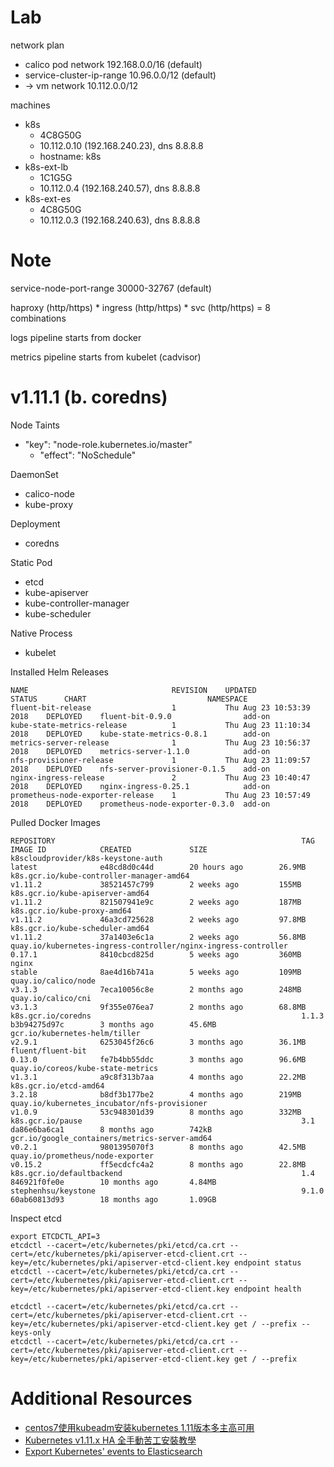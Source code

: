 # Lab

network plan

* calico pod network 192.168.0.0/16 (default)
* service-cluster-ip-range 10.96.0.0/12 (default)
* -> vm network 10.112.0.0/12

machines

* k8s
  * 4C8G50G
  * 10.112.0.10 (192.168.240.23), dns 8.8.8.8
  * hostname: k8s
* k8s-ext-lb
  * 1C1G5G
  * 10.112.0.4 (192.168.240.57), dns 8.8.8.8
* k8s-ext-es
  * 4C8G50G
  * 10.112.0.3 (192.168.240.63), dns 8.8.8.8

# Note

service-node-port-range 30000-32767 (default)

haproxy (http/https) * ingress (http/https) * svc (http/https) = 8 combinations

logs pipeline starts from docker

metrics pipeline starts from kubelet (cadvisor)

# v1.11.1 (b. coredns)

Node Taints

* "key": "node-role.kubernetes.io/master"
  * "effect": "NoSchedule"

DaemonSet

* calico-node
* kube-proxy

Deployment

* coredns

Static Pod

* etcd
* kube-apiserver
* kube-controller-manager
* kube-scheduler

Native Process

* kubelet

Installed Helm Releases

```
NAME                                REVISION    UPDATED                     STATUS      CHART                           NAMESPACE
fluent-bit-release                  1           Thu Aug 23 10:53:39 2018    DEPLOYED    fluent-bit-0.9.0                add-on   
kube-state-metrics-release          1           Thu Aug 23 11:10:34 2018    DEPLOYED    kube-state-metrics-0.8.1        add-on   
metrics-server-release              1           Thu Aug 23 10:56:37 2018    DEPLOYED    metrics-server-1.1.0            add-on   
nfs-provisioner-release             1           Thu Aug 23 11:09:57 2018    DEPLOYED    nfs-server-provisioner-0.1.5    add-on   
nginx-ingress-release               2           Thu Aug 23 10:40:47 2018    DEPLOYED    nginx-ingress-0.25.1            add-on   
prometheus-node-exporter-release    1           Thu Aug 23 10:57:49 2018    DEPLOYED    prometheus-node-exporter-0.3.0  add-on   
```

Pulled Docker Images

```
REPOSITORY                                                       TAG                 IMAGE ID            CREATED             SIZE
k8scloudprovider/k8s-keystone-auth                               latest              e48cd8d0c44d        20 hours ago        26.9MB
k8s.gcr.io/kube-controller-manager-amd64                         v1.11.2             38521457c799        2 weeks ago         155MB
k8s.gcr.io/kube-apiserver-amd64                                  v1.11.2             821507941e9c        2 weeks ago         187MB
k8s.gcr.io/kube-proxy-amd64                                      v1.11.2             46a3cd725628        2 weeks ago         97.8MB
k8s.gcr.io/kube-scheduler-amd64                                  v1.11.2             37a1403e6c1a        2 weeks ago         56.8MB
quay.io/kubernetes-ingress-controller/nginx-ingress-controller   0.17.1              8410cbcd825d        5 weeks ago         360MB
nginx                                                            stable              8ae4d16b741a        5 weeks ago         109MB
quay.io/calico/node                                              v3.1.3              7eca10056c8e        2 months ago        248MB
quay.io/calico/cni                                               v3.1.3              9f355e076ea7        2 months ago        68.8MB
k8s.gcr.io/coredns                                               1.1.3               b3b94275d97c        3 months ago        45.6MB
gcr.io/kubernetes-helm/tiller                                    v2.9.1              6253045f26c6        3 months ago        36.1MB
fluent/fluent-bit                                                0.13.0              fe7b4bb55ddc        3 months ago        96.6MB
quay.io/coreos/kube-state-metrics                                v1.3.1              a9c8f313b7aa        4 months ago        22.2MB
k8s.gcr.io/etcd-amd64                                            3.2.18              b8df3b177be2        4 months ago        219MB
quay.io/kubernetes_incubator/nfs-provisioner                     v1.0.9              53c948301d39        8 months ago        332MB
k8s.gcr.io/pause                                                 3.1                 da86e6ba6ca1        8 months ago        742kB
gcr.io/google_containers/metrics-server-amd64                    v0.2.1              9801395070f3        8 months ago        42.5MB
quay.io/prometheus/node-exporter                                 v0.15.2             ff5ecdcfc4a2        8 months ago        22.8MB
k8s.gcr.io/defaultbackend                                        1.4                 846921f0fe0e        10 months ago       4.84MB
stephenhsu/keystone                                              9.1.0               60ab60813d93        18 months ago       1.09GB
```

Inspect etcd

```
export ETCDCTL_API=3
etcdctl --cacert=/etc/kubernetes/pki/etcd/ca.crt --cert=/etc/kubernetes/pki/apiserver-etcd-client.crt --key=/etc/kubernetes/pki/apiserver-etcd-client.key endpoint status
etcdctl --cacert=/etc/kubernetes/pki/etcd/ca.crt --cert=/etc/kubernetes/pki/apiserver-etcd-client.crt --key=/etc/kubernetes/pki/apiserver-etcd-client.key endpoint health

etcdctl --cacert=/etc/kubernetes/pki/etcd/ca.crt --cert=/etc/kubernetes/pki/apiserver-etcd-client.crt --key=/etc/kubernetes/pki/apiserver-etcd-client.key get / --prefix --keys-only
etcdctl --cacert=/etc/kubernetes/pki/etcd/ca.crt --cert=/etc/kubernetes/pki/apiserver-etcd-client.crt --key=/etc/kubernetes/pki/apiserver-etcd-client.key get / --prefix
```
# Additional Resources

* [centos7使用kubeadm安装kubernetes 1.11版本多主高可用](https://www.kubernetes.org.cn/4256.html)
* [Kubernetes v1.11.x HA 全手動苦工安裝教學](https://kairen.github.io/2018/07/09/kubernetes/deploy/manual-v1.11/)
* [Export Kubernetes' events to Elasticsearch](https://github.com/alauda/event-exporter)
